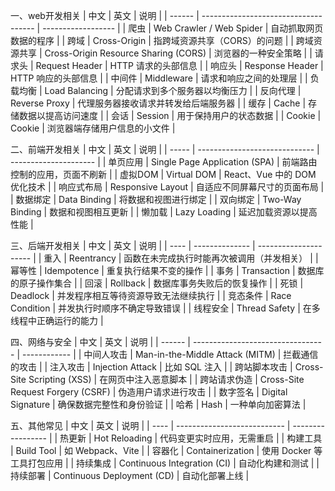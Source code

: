 一、web开发相关
| 中文     | 英文                                   | 说明                 |
| ------ | ------------------------------------ | ------------------ |
| 爬虫     | Web Crawler / Web Spider             | 自动抓取网页数据的程序        |
| 跨域     | Cross-Origin                         | 指跨域资源共享（CORS）的问题   |
| 跨域资源共享 | Cross-Origin Resource Sharing (CORS) | 浏览器的一种安全策略         |
| 请求头    | Request Header                       | HTTP 请求的头部信息       |
| 响应头    | Response Header                      | HTTP 响应的头部信息       |
| 中间件    | Middleware                           | 请求和响应之间的处理层        |
| 负载均衡   | Load Balancing                       | 分配请求到多个服务器以均衡压力    |
| 反向代理   | Reverse Proxy                        | 代理服务器接收请求并转发给后端服务器 |
| 缓存     | Cache                                | 存储数据以提高访问速度        |
| 会话     | Session                              | 用于保持用户的状态数据        |
| Cookie | Cookie                               | 浏览器端存储用户信息的小文件     |

二、前端开发相关
| 中文    | 英文                            | 说明                    |
| ----- | ----------------------------- | --------------------- |
| 单页应用  | Single Page Application (SPA) | 前端路由控制的应用，页面不刷新       |
| 虚拟DOM | Virtual DOM                   | React、Vue 中的 DOM 优化技术 |
| 响应式布局 | Responsive Layout             | 自适应不同屏幕尺寸的页面布局        |
| 数据绑定  | Data Binding                  | 将数据和视图进行绑定            |
| 双向绑定  | Two-Way Binding               | 数据和视图相互更新             |
| 懒加载   | Lazy Loading                  | 延迟加载资源以提高性能           |

三、后端开发相关
| 中文   | 英文             | 说明                    |
| ---- | -------------- | --------------------- |
| 重入   | Reentrancy     | 函数在未完成执行时能再次被调用（并发相关） |
| 幂等性  | Idempotence    | 重复执行结果不变的操作           |
| 事务   | Transaction    | 数据库的原子操作集合            |
| 回滚   | Rollback       | 数据库事务失败后的恢复操作         |
| 死锁   | Deadlock       | 并发程序相互等待资源导致无法继续执行    |
| 竞态条件 | Race Condition | 并发执行时顺序不确定导致错误        |
| 线程安全 | Thread Safety  | 在多线程中正确运行的能力          |

四、网络与安全
| 中文     | 英文                                | 说明           |
| ------ | --------------------------------- | ------------ |
| 中间人攻击  | Man-in-the-Middle Attack (MITM)   | 拦截通信的攻击      |
| 注入攻击   | Injection Attack                  | 比如 SQL 注入    |
| 跨站脚本攻击 | Cross-Site Scripting (XSS)        | 在网页中注入恶意脚本   |
| 跨站请求伪造 | Cross-Site Request Forgery (CSRF) | 伪造用户请求进行攻击   |
| 数字签名   | Digital Signature                 | 确保数据完整性和身份验证 |
| 哈希     | Hash                              | 一种单向加密算法     |

五、其他常见
| 中文   | 英文                          | 说明                |
| ---- | --------------------------- | ----------------- |
| 热更新  | Hot Reloading               | 代码变更实时应用，无需重启     |
| 构建工具 | Build Tool                  | 如 Webpack、Vite    |
| 容器化  | Containerization            | 使用 Docker 等工具打包应用 |
| 持续集成 | Continuous Integration (CI) | 自动化构建和测试          |
| 持续部署 | Continuous Deployment (CD)  | 自动化部署上线           |


